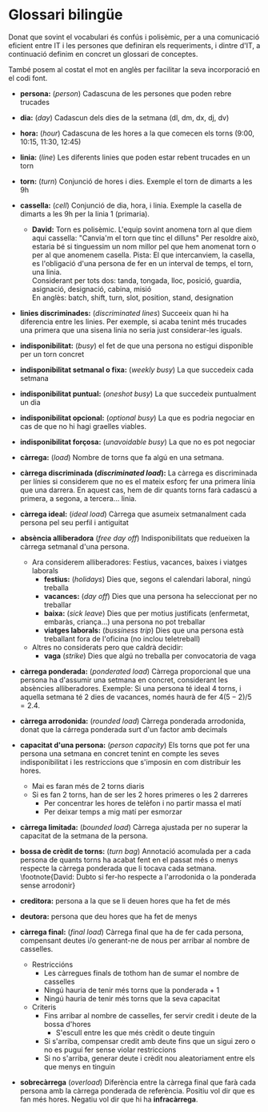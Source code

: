# Glossari bilingüe

Donat que sovint el vocabulari és confús i polisèmic,
per a una comunicació eficient
entre IT i les persones que definiran els requeriments,
i dintre d'IT,
a continuació definim en concret un glossari de conceptes.

També posem al costat el mot en anglès per facilitar la seva
incorporació en el codi font.

- **persona:** (_person_) Cadascuna de les persones que poden rebre trucades
- **dia:** (_day_) Cadascun dels dies de la setmana (dl, dm, dx, dj, dv)
- **hora:** (_hour_) Cadascuna de les hores a la que comecen els torns (9:00, 10:15, 11:30, 12:45)
- **linia:** (_line_) Les diferents linies que poden estar rebent trucades en un torn
- **torn:** (_turn_) Conjunció de hores i dies. Exemple el torn de dimarts a les 9h
- **cassella:**
  (_cell_) Conjunció de dia, hora, i linia. Exemple la casella de dimarts a les 9h per la linia 1 (primaria).

    - **David:** Torn es polisèmic. L'equip sovint anomena torn al que diem aqui cassella: "Canvia'm el torn que tinc el dilluns"
        Per resoldre això, estaria bé si tinguessim un nom millor pel que hem anomenat torn o per al que anomenem casella.
        Pista: El que intercanviem, la casella, es l'obligació d'una persona de fer en un interval de temps, el torn, una linia.\
		Considerant per tots dos: tanda, tongada, lloc, posició, guardia, asignació, designació, cabina, misió\
		En anglès: batch, shift, turn, slot, position, stand, designation

- **linies discriminades:** (_discriminated lines_)
  Succeeix quan hi ha diferencia entre les linies.
  Per exemple, si acaba tenint més trucades una primera que una sisena linia no seria just considerar-les iguals.
- **indisponibilitat:** (_busy_) el fet de que una persona no estigui disponible per un torn concret
- **indisponibilitat setmanal o fixa:** (_weekly busy_) La que succedeix cada setmana
- **indisponibilitat puntual:** (_oneshot busy_) La que succedeix puntualment un dia
- **indisponibilitat opcional:** (_optional busy_) La que es podria negociar en cas de que no hi hagi graelles viables.
- **indisponibilitat forçosa:** (_unavoidable busy_) La que no es pot negociar
- **càrrega:** (_load_) Nombre de torns que fa algú en una setmana.
- **càrrega discriminada (_discriminated load_):**
	La càrrega es discriminada per línies si considerem que no es el mateix esforç fer una primera línia que una darrera.
	En aquest cas, hem de dir quants torns farà cadascú a primera, a segona, a tercera... linia.
- **càrrega ideal:** (_ideal load_) Càrrega que asumeix setmanalment cada persona pel seu perfil i antiguitat
- **absència alliberadora** (_free day off_) Indisponibilitats que redueixen la càrrega setmanal d'una persona.
    - Ara considerem alliberadores: Festius, vacances, baixes i viatges laborals
        - **festius:** (_holidays_) Dies que, segons el calendari laboral, ningú treballa
        - **vacances:** (_day off_) Dies que una persona ha seleccionat per no treballar
        - **baixa:** (_sick leave_) Dies que per motius justificats (enfermetat, embaràs, criança...) una persona no pot treballar
        - **viatges laborals:** (_bussiness trip_) Dies que una persona està treballant fora de l'oficina (no inclou teletreball)
    - Altres no considerats pero que caldrà decidir:
        - **vaga** (_strike_) Dies que algú no treballa per convocatoria de vaga

- **càrrega ponderada:** (_ponderated load_) Càrrega proporcional que una persona ha d'assumir una setmana en concret, considerant les absències alliberadores.
    Exemple: Si una persona té ideal 4 torns, i aquella setmana té 2 dies de vacances, només haurà de fer $4 (5-2)/5= 2.4$.
- **càrrega arrodonida:** (_rounded load_) Càrrega ponderada arrodonida, donat que la cárrega ponderada surt d'un factor amb decimals
- **capacitat d'una persona:** (_person capacity_)
    Els torns que pot fer una persona una setmana en concret tenint en compte les seves indisponibilitat i les restriccions que s'imposin en com distribuir les hores.
    - Mai es faran més de 2 torns diaris
    - Si es fan 2 torns, han de ser les 2 hores primeres o les 2 darreres
        - Per concentrar les hores de telèfon i no partir massa el matí
        - Per deixar temps a mig matí per esmorzar

- **càrrega limitada:** (_bounded load_) Càrrega ajustada per no superar la capacitat de la setmana de la persona.
- **bossa de crèdit de torns:**
    (_turn bag_) Annotació acomulada per a cada persona
    de quants torns ha acabat fent en el passat més o menys respecte la càrrega ponderada que li tocava cada setmana.
    \footnote{David: Dubto si fer-ho respecte a l'arrodonida o la ponderada sense arrodonir}
- **creditora:** persona a la que se li deuen hores que ha fet de més
- **deutora:** persona que deu hores que ha fet de menys
- **càrrega final:** (_final load_)
    Càrrega final que ha de fer cada persona, compensant deutes i/o generant-ne de nous
    per arribar al nombre de casselles.
    - Restriccións
        - Les càrregues finals de tothom han de sumar el nombre de casselles
        - Ningú hauria de tenir més torns que la ponderada + 1
        - Ningú hauria de tenir més torns que la seva capacitat
    - Criteris
        - Fins arribar al nombre de casselles, fer servir credit i deute de la bossa d'hores
            - S'escull entre les que més crèdit o deute tinguin
        - Si s'arriba, compensar credit amb deute fins que un sigui zero o no es pugui fer sense violar restriccions
        - Si no s'arriba, generar deute i crèdit nou aleatoriament entre els que menys en tinguin

- **sobrecàrrega** (_overload_)
    Diferència entre la càrrega final que farà cada persona amb la càrrega ponderada de referència.
    Positiu vol dir que es fan més hores.
    Negatiu vol dir que hi ha **infracàrrega**.






